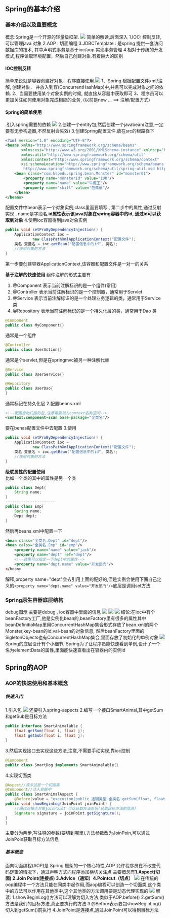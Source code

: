 ## Spring的基本介绍
### 基本介绍以及重要概念
概念:Spring是一个开源的轻量级框架.
![](assest/Pasted%20image%2020240723151919.png)
简单的解读,后面深入
1.IOC: 控制反转, 可以管理java 对象
2.AOP : 切面编程
3.JDBCTemplate : 是spring 提供一套访问数据库的技术, 其中声明式事务是基于ioc/aop 实现事务管理
4.相对于传统的开发模式,程序读取环境配置，然后自己创建对象.有着巨大的区别

#### IOC控制反转
 简单来说就是容器创建好对象，程序直接使用.![](assest/Pasted%20image%2020240723152901.png)
 1、Spring 根据配置文件xml/注解, 创建对象， 并放入到容(ConcurrentHashMap)中,并且可以完成对象之间的依赖.
 2、当需要使用某个对象实例的时候, 就直接从容器中获取即可
 3、程序员可以更加关注如何使用对象完成相应的业务, (以前是new ... ==> 注解/配置方式)

#### Spring的简单使用
.引入spring需要的依赖
![](assest/Pasted%20image%2020240723153502.png)
2.创建一个entity包,然后创建一个javabean(注意,一定要有无参构造器,不然反射会失效)
3.创建Spring配置文件,放在src的根路径下
```xml
<?xml version="1.0" encoding="UTF-8"?>  
<beans xmlns="http://www.springframework.org/schema/beans"  
       xmlns:xsi="http://www.w3.org/2001/XMLSchema-instance" xmlns:p="http://www.springframework.org/schema/p"  
       xmlns:util="http://www.springframework.org/schema/util"  
       xmlns:context="http://www.springframework.org/schema/context"  
       xsi:schemaLocation="http://www.springframework.org/schema/beans http://www.springframework.org/schema/beans/spring-beans.xsd  http://www.springframework.org/schema/util  
        http://www.springframework.org/schema/util/spring-util.xsd http://www.springframework.org/schema/context https://www.springframework.org/schema/context/spring-context.xsd">
	<bean class="com.hspedu.spring.bean.Monster" id="monster01">  
	    <property name="monsterId" value="100"/>  
	    <property name="name" value="牛魔王"/>  
	    <property name="skill" value="芭蕉扇"/>  
	</bean>
</beans>
```
配置文件中bean表示一个对象实例,class里面要填写 , 第二步中的属性,通过反射实现 , name是字段名,**id属性表示该java对象在spring容器中的id, 通过id可以获取到对象**
4.使用ioc容器得到java对象实例
```java
public void setProByDependencyInjection() {  
    ApplicationContext ioc =  
            new ClassPathXmlApplicationContext("配置文件");  
    类名 变量名 = ioc.getBean("配置信息中的id", 类名);  
    //使用对象的方法
}
```
第一步要创建容器ApplicationContext,该容器和配置文件是一对一的关系

**基于注解的快速使用**
组件注解的形式主要有
1. @Component 表示当前注解标识的是一个组件(常用)
2. @Controller 表示当前注解标识的是一个控制器，通常用于Servlet
3. @Service 表示当前注解标识的是一个处理业务逻辑的类，通常用于Service 类
4. @Repository 表示当前注解标识的是一个持久化层的类，通常用于Dao 类
```java
@Component
public class MyComponent{}
```
通常是一个组件
```java
@Controller
public class UserAction{}
```
通常是个servlet,但是在springmvc被另一种注解代替
```java
@Service
public class UserService{}
```
```java
@Repository
public class UserDao{
}
```
通常标记在持久化层
2.配置beans.xml
```xml
<!--配置自动扫描的包,注意需要加入context名称空间-->
<context:component-scan base-package="全类名"/>
```
要在benas配置文件中去配置
3.使用
```java
public void setProByDependencyInjection() {  
    ApplicationContext ioc =  
            new ClassPathXmlApplicationContext("配置文件");  
    类名 变量名 = ioc.getBean("配置信息中的id", 类名);  
    //使用对象的方法
}
```
**级联属性的配置使用**\
比如一个类的其中的属性是另一个类
```java
public class Dept{
	String name;
}
----------------------
public class Emp{
	Spring name;
	Dept dept;
}
```
然后再beans.xml中配置一下
```xml
<bean class="全类名.Dept" id="dept"/>
<bean calss="全类名.Emp" id="emp"/>
	<property name="name" value="jack"/>
	<property name="dept" ref="dept"/>
	<!--这里可以指定一下dept中的属性-->
	<property name="dept.name" value="开发部门"/>
</bean>
```
解释,property name="dept"会去引用上面的配好的,但是实例会使用下面自己定义的`<property name="dept.name" value="开发部门"/>`底层是调用set方法
### Spring原生容器底层结构
debug图示
主要是debug , ioc容器中里面的信息
![](assest/Pasted%20image%2020240723165559.png)
![](assest/Pasted%20image%2020240723165715.png)
![](assest/Pasted%20image%2020240723165727.png)
结论:在ioc中有个beanFactory工厂,他是实例化bean的,beanFactory里有很多的属性其中beanDefinitioMap里用ConcurrentHashMap集合形式存放了bean.xml的两个Monster,key-bean的id,val-bean的对象信息, 然后beanFactory里面的SigletonObjects也有ConcurrentHashMap集合,里面存放了初始化的单例对象
![](assest/Pasted%20image%2020240723212224.png)
Spring的底层设计有个小细节, Spring为了让程序员能快速看到单例,设计了一个名为elementData的属性,里面能快速查看出在容器内的实例id
## Spring的AOP
### AOP的快速使用和基本概念
##### 快速入门
1.引入包
![](assest/Pasted%20image%2020240724091918.png)
还要引入spring-aspects
2.编写一个接口SmartAnimal,其中getSum和getSub是目标方法
```java
public interface SmartAnimalable {  
    float getSum(float i, float j);   
    float getSub(float i, float j);  
}
```
3.然后实现接口去实现这些方法,注意,不需要手动实现,靠ioc控制
```java
@Component
public class SmartDog implements SmartAnimalable{}
```
4.实现切面类
```java
@Aspect//表示这是一个切面类
@Component//注入容器中
public class SmartAnimalAspect {
	@Before(value = "execution(public 返回类型 全类名.getSum(float, float))")  
public void showBeginLog(JoinPoint joinPoint) {  
    //通过连接点对象joinPoint 可以获取方法签名(获取目标方法的信息)  
    Signature signature = joinPoint.getSignature();  
}
}
```
主要分为两步,写注释的参数(要切到哪里),方法参数改为JoinPoin,可以通过JoinPoin获取目标方法信息
##### 基本概念
面向切面编程(AOP)是 Spring 框架的一个核心特性,AOP 允许程序员在不改变代码逻辑的情况下，通过声明方式向程序添加横切关注点
主要概念有**1.Aspect(切面) 2.Join Point(连接点) 3.Advice（通知）4.Pointcut（切点）**
![](assest/Pasted%20image%2020240724085323.png)
在传统的oop编程中一个方法只能在同类中起作用,而aop编程可以创造一个切面类,这个类中的方法可以作用在其他类中,这个其他类的方法调用要是动态代理实现的
![](assest/Pasted%20image%2020240724090545.png)
解读:
1.showBeginLog()方法可以理解为切入方法,类似于AOP.before()
2.getSum()方法是我们的目标方法,真正要执行的方法
3.@Before表示要包showBeginLog()切入到getSum()前执行
4.JoinPoint是连接点,通过JoinPoint可以得到目标方法